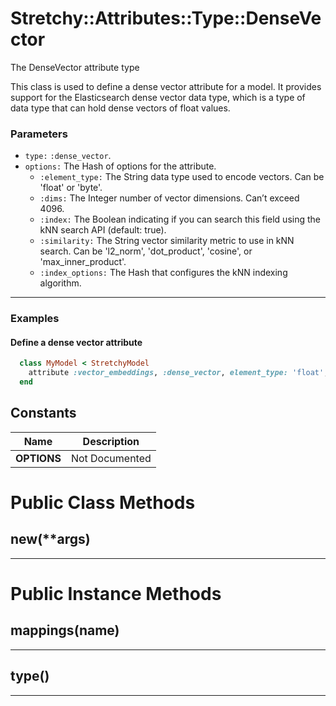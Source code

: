 # Stretchy::Attributes::Type::DenseVector [](#class-Stretchy::Attributes::Type::DenseVector) [](#top)
The DenseVector attribute type

This class is used to define a dense vector attribute for a model. It provides support for the Elasticsearch dense vector data type, which is a type of data type that can hold dense vectors of float values.

### Parameters

- `type:` `:dense_vector`.
- `options:` The Hash of options for the attribute.
   - `:element_type:` The String data type used to encode vectors. Can be 'float' or 'byte'.
   - `:dims:` The Integer number of vector dimensions. Can’t exceed 4096.
   - `:index:` The Boolean indicating if you can search this field using the kNN search API (default: true).
   - `:similarity:` The String vector similarity metric to use in kNN search. Can be 'l2_norm', 'dot_product', 'cosine', or 'max_inner_product'.
   - `:index_options:` The Hash that configures the kNN indexing algorithm.

---

### Examples

#### Define a dense vector attribute

```ruby
  class MyModel < StretchyModel
    attribute :vector_embeddings, :dense_vector, element_type: 'float', dims: 3
  end
```
    
## Constants
| Name | Description |
| ---- | ----------- |
| **OPTIONS[](#OPTIONS)** | Not Documented |

# Public Class Methods

      
## new(**args) [](#method-c-new)
         
  
        
---


# Public Instance Methods

      
## mappings(name) [](#method-i-mappings)
         
  
        
---


## type() [](#method-i-type)
         
  
        
---

